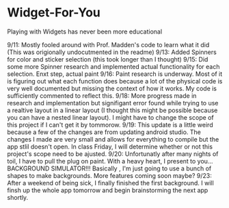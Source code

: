 # Widget-For-You
Playing with Widgets has never been more educational

9/11: Mostly fooled around with Prof. Madden's code to learn what it did (This was origionally undocutmented in the readme)
9/13: Added Spinners for color and sticker selection (this took longer than I thought)
9/15: Did some more Spinner research and implemented actual functionality for each selection. Enxt step, actual paint
9/16: Paint research is underway. Most of it is figuring out what each function does because a lot of the physical code is very well documented but missing the context of how it works. My code is sufficiently commented to reflect this.
9/18: More progress made in research and implementation but signifigant error found while trying to use a realtive layout in a linear layout (I thought this might be possible because you can have a nested linear layout). I might have to change the scope of this project if I can't get it by tommorow. 
9/19: This update is a little weird because a few of the changes are from updating android studio. The changes I made are very small and allows for everything to compile but the app stlil doesn't open. In class Friday, I will determine whether or not this project's scope need to be ajusted.
9/20: Unfortunatly after many nights of toil, I have to pull the plug on paint. With a heavy heart, I present to you... BACKGROUND SIMULATOR!!! Basically , I'm just going to use a bunch of shapes to make backgrounds. More features coming soon maybe?
9/23: After a weekend of being sick, I finally finished the first background. I will finsh up the whole app tomorrow and begin brainstorming the next app shortly.
